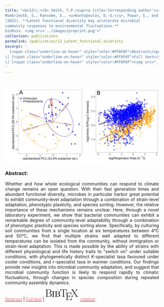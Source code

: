 ```yaml
---
title: "<b>12\\.</b> Smith, T.P.<sup><a title='Corresponding author'>✉</a></sup>, 
Mombrikotb, S., Ransome, E., <u>Kontopoulos, D.-G.</u>, Pawar, S., and Bell, T. 
(2021). **Latent functional diversity may accelerate microbial 
community responses to environmental fluctuations.** 
bioRxiv. <img src='../images/preprint.png'>"
collection: publications
permalink: /publication/12_Latent_functional_diversity
excerpt: '
  [<span class="underline-on-hover" style="color:#FF6F6F">Abstract</span>](../publication/12_Latent_functional_diversity)
\| [<span class="underline-on-hover" style="color:#FF6F6F">Full text</span>](https://doi.org/10.1101/2021.04.14.439774)
\| [<span class="underline-on-hover" style="color:#FF6F6F"><img src="../images/bibtex.svg">citation</span>](../bibtex/12_Latent_functional_diversity.bib)
'
---
```


<br><center><img src="../images/publications/latent_functional_diversity.png"></center>

### Abstract:

<p style='text-align: justify;'>
Whether and how whole ecological communities can respond to climate change 
remains an open question. With their fast generation times and abundant 
functional diversity, microbes in particular harbor great potential to exhibit 
community-level adaptation through a combination of strain-level adaptation, 
phenotypic plasticity, and species sorting. However, the relative importance of 
these mechanisms remains unclear. Here, through a novel laboratory experiment, 
we show that bacterial communities can exhibit a remarkable degree of 
community-level adaptability through a combination of phenotypic plasticity and 
species sorting alone. Specifically, by culturing soil communities from a 
single location at six temperatures between 4°C and 50°C, we find that multiple 
strains well adapted to different temperatures can be isolated from the 
community, without immigration or strain-level adaptation. This is made 
possible by the ability of strains with different physiological and life 
history traits to "switch on" under suitable conditions, with phylogenetically 
distinct <i>K</i>-specialist taxa favoured under cooler conditions, and <i>r</i>-specialist 
taxa in warmer conditions. Our findings provide new insights into microbial 
community adaptation, and suggest that microbial community function is likely 
to respond rapidly to climatic fluctuations, through changes in species 
composition during repeated community assembly dynamics.


</p>

[<span class="underline-on-hover" style="color:#FF6F6F">Abstract</span>](../publication/12_Latent_functional_diversity)
\| [<span class="underline-on-hover" style="color:#FF6F6F">Full text</span>](https://doi.org/10.1101/2021.04.14.439774)
\| [<span class="underline-on-hover" style="color:#FF6F6F"><img src="../images/bibtex.svg">citation</span>](../bibtex/12_Latent_functional_diversity.bib)
